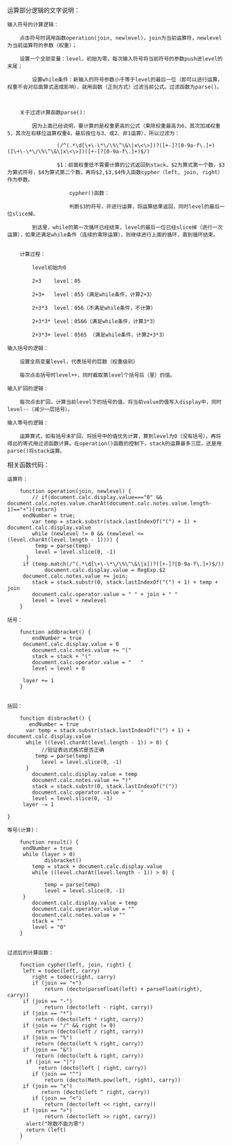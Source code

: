 运算部分逻辑的文字说明：
	
	输入符号的计算逻辑：

		点击符号时调用函数operation(join, newlevel)，join为当前运算符，newlevel为当前运算符的参数（权重）；
	
		设置一个全部变量：level，初始为零，每次输入符号将当前符号的参数push进level的末尾；

			设置while条件：新输入的符号参数小于等于level的最后一位（即可以进行运算，权重不会对后面算式造成影响），就用函数（正则方式）过滤当前公式。过滤函数为parse()。

		

		关于过滤计算函数parse():

			因为上面已经说明，要计算的是权重更高的公式（乘除权重最高为6，其次加减权重5，其次左右移位运算权重4，最后按位与3、或2、非1运算），所以过滤为：

					(/^(.*\d[\+\-\*\/\%\^\&\|x\<\>])?([+-]?[0-9a-f\.]+)([\+\-\*\/\%\^\&\|x\<\>])([+-]?[0-9a-f\.]+)$/)

					$1：前面权重低不需要计算的公式返回到stack，$2为算式第一个数，$3为算式符号，$4为算式第二个数，再将$2,$3,$4传入函数cypher（left, join, right）作为参数。

						cypher()函数：

						判断$3的符号，并进行运算，将运算结果返回，同时level的最后一位slice掉。

			到这里，while的第一次循环已经结束，level的最后一位已经slice掉（进行一次运算），如果还满足while条件（连续的乘除运算），则继续进行上面的循环，直到循环结束。

		
		计算过程：

			level初始为0

			2+3    level：05
	
			2+3+   level：055（满足while条件，计算2+3）
	
			2+3*3  level：056（不满足while条件，不计算）
	
			2+3*3* level：0566（满足while条件，计算3*3）
	
			2+3*3+ level：0565 （满足while条件，计算2+3*3）

	输入括号的逻辑：

		设置全局变量level，代表括号的层数（权重级别）

		每次点击括号时level++，同时截取第level个括号后（里）的值。

	输入扩回的逻辑：

		每次点击扩回，计算当前level下的括号的值，将当前value的值写入display中，同时level--（减少一层括号）。

	输入等号的逻辑：

		运算算式，如有括号未扩回，将括号中的值优先计算，算到level为0（没有括号），再将得出的等式用过滤函数计算。在operation()函数的控制下，stack的运算最多三层，还是用parse()将stack运算。


相关函数代码：

	运算符：

		function operation(join, newlevel) {
    		// if(document.calc.display.value==="0" && document.calc.notes.value.charAt(document.calc.notes.value.length-1)=="+"){return}
   		 endNumber = true;
    		var temp = stack.substr(stack.lastIndexOf("(") + 1) + document.calc.display.value
    		while (newlevel != 0 && (newlevel <= (level.charAt(level.length - 1)))) {
       		 temp = parse(temp)
       		 level = level.slice(0, -1)
  		  }
   		 if (temp.match(/^(.*\d[\+\-\*\/\%\^\&\|x])?([+-]?[0-9a-f\.]+)$/))
        		document.calc.display.value = RegExp.$2
   		 document.calc.notes.value += join;
    		stack = stack.substr(0, stack.lastIndexOf("(") + 1) + temp + join
    		document.calc.operator.value = " " + join + " "
    		level = level + newlevel
		}

	括号：

		function addbracket() {
    		endNumber = true
   		 document.calc.display.value = 0
    		document.calc.notes.value += "("
    		stack = stack + "("
    		document.calc.operator.value = "   "
    		level = level + 0

   		 layer += 1
		}


	括回：

		function disbracket() {
 		   endNumber = true
  		  var temp = stack.substr(stack.lastIndexOf("(") + 1) + document.calc.display.value
  		  while ((level.charAt(level.length - 1)) > 0) {
     		   //验证表达式格式是否正确
   		     temp = parse(temp)
     		   level = level.slice(0, -1)
  		  }
    		document.calc.display.value = temp
    		document.calc.notes.value += ")"
    		stack = stack.substr(0, stack.lastIndexOf("("))
    		document.calc.operator.value = "   "
    		level = level.slice(0, -1)
   		 layer -= 1

	}

	等号(计算)：

		function result() {
   		 endNumber = true
   		 while (layer > 0)
        		disbracket()
    		temp = stack + document.calc.display.value
    		while ((level.charAt(level.length - 1)) > 0) {
        
        		temp = parse(temp)
        		level = level.slice(0, -1)
   		 }
    		document.calc.display.value = temp
    		document.calc.operator.value = ""
    		document.calc.notes.value = ""
    		stack = ""
    		level = "0"
		}


	过滤后的计算函数：

		function cypher(left, join, right) {
   		 left = todec(left, carry)
    		right = todec(right, carry)
    		if (join == "+")
        		return (decto(parseFloat(left) + parseFloat(right), carry))
   		 if (join == "-")
        		return (decto(left - right, carry))
   		 if (join == "*")
   		     return (decto(left * right, carry))
   		 if (join == "/" && right != 0)
   		     return (decto(left / right, carry))
   		 if (join == "%")
   		     return (decto(left % right, carry))
   		 if (join == "&")
   		     return (decto(left & right, carry))
  		  if (join == "|")
  		      return (decto(left | right, carry))
    		if (join == "^")
    		    return (decto(Math.pow(left, right), carry))
   		 if (join == "x")
     		   return (decto(left ^ right, carry))
    		if (join == "<")
    		    return (decto(left << right, carry))
   		 if (join == ">")
    		    return (decto(left >> right, carry))
  		  alert("除数不能为零")
  		  return (left)
		}












